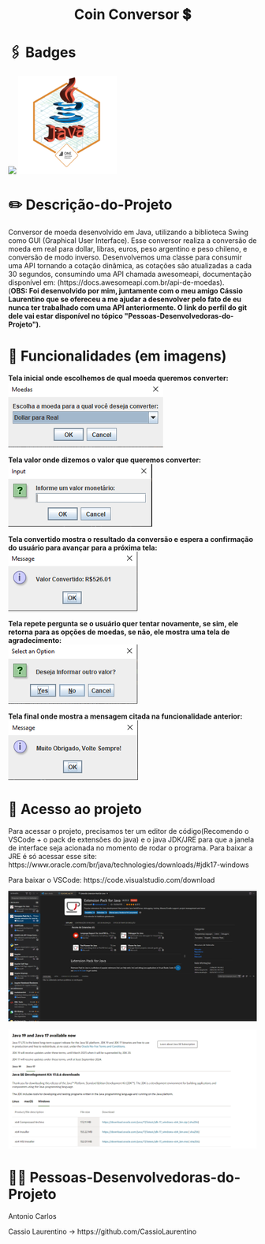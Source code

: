 <h1 align="center">Coin Conversor &#x1F4B2;</h1>

# &#x1F587;&#xFE0F; Badges
<p>
<img src="http://img.shields.io/static/v1?label=STATUS&message=EM%20DESENVOLVIMENTO&color=GREEN&style=for-the-badge">
<img src=imgs/java.png width=200px>
</p>

# &#x270F;&#xFE0F; Descrição-do-Projeto
<p>Conversor de moeda desenvolvido em Java, utilizando a biblioteca Swing como GUI (Graphical User Interface).
Esse conversor realiza a conversão de moeda em real para dollar, libras, euros, peso argentino e peso chileno, e conversão de modo inverso.
Desenvolvemos uma classe para consumir uma API tornando a cotação dinâmica, as cotações são atualizadas a cada 30 segundos, consumindo uma API chamada awesomeapi, documentação disponível em: (https://docs.awesomeapi.com.br/api-de-moedas).<br>
(<strong>OBS: Foi desenvolvido por mim, juntamente com o meu amigo Cássio Laurentino que se ofereceu a me ajudar a desenvolver pelo fato de eu nunca ter trabalhado com uma API anteriormente. O link do perfil do git dele vai estar disponível no tópico "Pessoas-Desenvolvedoras-do-Projeto").</strong></p>

# 	&#x1F528; Funcionalidades (em imagens)
<p><strong>Tela inicial onde escolhemos de qual moeda queremos converter:</strong><br>
<img src=imgs/telainicial.png><br></p>
<p><strong>Tela valor onde dizemos o valor que queremos converter:</strong><br>
<img src=imgs/telavalor.png><br></p>
<p><strong>Tela convertido mostra o resultado da conversão e espera a confirmação do usuário para avançar para a próxima tela:</strong><br>
<img src=imgs/telaconvertido.png><br></p>
<p><strong>Tela repete pergunta se o usuário quer tentar novamente, se sim, ele retorna para as opções de moedas, se não, ele mostra uma tela de agradecimento:</strong><br>
<img src=imgs/telarepete.png><br></p>
<p><strong>Tela final onde mostra a mensagem citada na funcionalidade anterior:</strong><br>
<img src=imgs/telafinal.png></p>

# 📁 Acesso ao projeto
<p>Para acessar o projeto, precisamos ter um editor de código(Recomendo o VSCode + o pack de extensões do java) e o java JDK/JRE para que a janela de interface seja acionada no momento de rodar o programa. Para baixar a JRE é só acessar esse site: https://www.oracle.com/br/java/technologies/downloads/#jdk17-windows</p>
<p>Para baixar o VSCode: https://code.visualstudio.com/download</p>
<p>
    <img src="imgs/Print_java.png" width=700px>
</p>
<p>
    <img src="imgs/javajre.png" width=700px>
</p>

# &#x1F468;&#x200D;&#x1F4BB; Pessoas-Desenvolvedoras-do-Projeto
<p>Antonio Carlos</p>
<p>Cassio Laurentino -> https://github.com/CassioLaurentino</p>